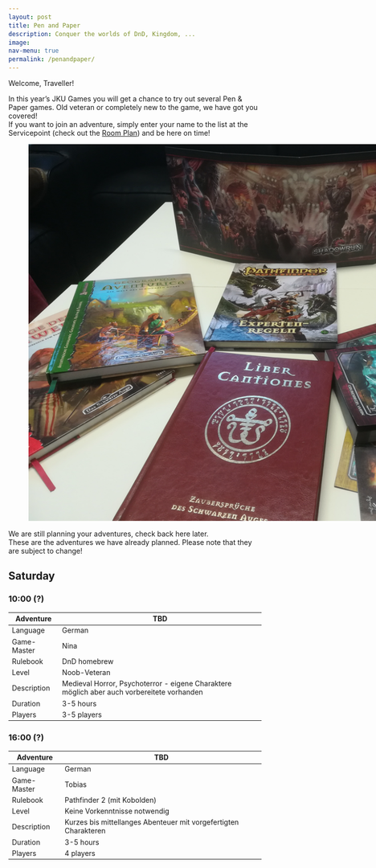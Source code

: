 ```yaml
---
layout: post
title: Pen and Paper
description: Conquer the worlds of DnD, Kingdom, ...
image: 
nav-menu: true
permalink: /penandpaper/
---
```


Welcome, Traveller!

In this year’s JKU Games you will get a chance to try out several Pen & Paper games. Old veteran or completely new to the game, we have got you covered! <br>
If you want to join an adventure, simply enter your name to the list at the Servicepoint (check out the [Room Plan](/./rooms)) and be here on time!

<figure>
   <img src="/assets/images/dice/pen_and_paper.jpg" style="max-width: 1000px;"
      alt="Some of our games" />
   <figcaption></figcaption>
</figure>

We are still planning your adventures, check back here later. <br>
These are the adventures we have already planned. Please note that they are subject to change!

## Saturday
### 10:00 (?)
| Adventure |  TBD |
|---|---|
| Language |  German |
| Game-Master |  Nina |
| Rulebook | DnD homebrew |
| Level | Noob-Veteran  |
| Description | Medieval Horror, Psychoterror - eigene Charaktere möglich aber auch vorbereitete vorhanden |
| Duration | 3-5 hours |
| Players | 3-5 players |

### 16:00 (?)
| Adventure |  TBD |
|---|---|
| Language |  German |
| Game-Master |  Tobias |
| Rulebook | Pathfinder 2 (mit Kobolden) |
| Level | Keine Vorkenntnisse notwendig  |
| Description | Kurzes bis mittellanges Abenteuer mit vorgefertigten Charakteren |
| Duration | 3-5 hours |
| Players | 4 players |


<!-- 
We are still planning your adventures, check back here later. Until then, this is what the descriptions will look like:

| Adventure |  Winter is coming! (PLACEHOLDER) |
|---|---|
| Language |  German |
| Game-Master |  xXGameMaster420Xx |
| Rulebook | Kingdom (No-GM RPG)  |
| Level | Noob-Veteran (Explanation at 17:00, Start at 18:00)  |
| Description | Ihr seid Mitglieder der Wache, die das Königreich vor eiskalten Eindringlingen schützt… […] |
| Players | 4-9 players |


| Adventure |  Super-Umbridge! (PLACEHOLDER) |
|---|---|
| Language |  German |
| Game-Master |  HDMasterGamer360NoScopeLP |
| Rulebook | DnD 5  |
| Level | Veteran  |
| Description | Ist es ein Vogel? Ist es ein Flugzeug? Nein, es ist Dolores, und sie ist richtig sauer: Lorem ipsum sit dolores umbridge wäre eigentlich echt ein lustiges Thema für ein DnD im Prinzip könnte man es so aufziehen dass man eine Zentauren-Herde spielt die sie im Wald trifft und dann ist sie plötzlich ein Drache und... |
| Players | 4-9 players |

-->

